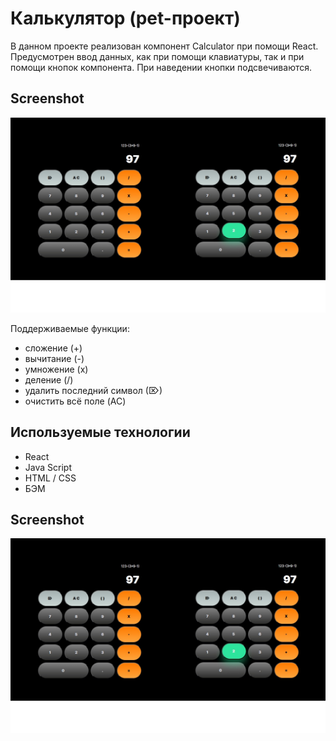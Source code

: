 # Калькулятор  (pet-проект)

В данном проекте реализован компонент Сalculator при помощи React. Предусмотрен ввод данных, как при помощи клавиатуры, так и при помощи кнопок компонента. При наведении кнопки подсвечиваются.

## Screenshot

![Desktop screenshot](https://github.com/qwertyq98/calculator-react/blob/main/screenshot/screenshot.jpg)

Поддерживаемые функции: 

-  сложение (+)
-  вычитание (-)
-  умножение (x)
-  деление (/)
-  удалить последний символ (⌦)
-  очистить всё поле (AC)

## Используемые технологии

* React
* Java Script
* HTML / CSS
* БЭМ

## Screenshot

![Desktop screenshot](https://github.com/qwertyq98/calculator-react/blob/main/screenshot/screenshot.jpg)
